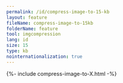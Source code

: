 ```yaml
---
permalink: /id/compress-image-to-15-kb
layout: feature
fileName: compress-image-to-15kb
folderName: feature
tool: imgcompression
lang: id
size: 15
type: kb
nointernationalization: true
---
```

{%- include compress-image-to-X.html -%}
      